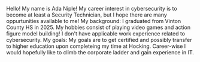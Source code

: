 Hello! My name is Ada Niple!
My career interest in cybersecurity is to become at least a Security Technician, but I hope there are many oppurtunities available to me!
My background: I graduated from Vinton County HS in 2025. My hobbies consist of playing video games and action figure model building! I don't have applicable work experience related to cybersecurity.
My goals: My goals are to get certified and possibly transfer to higher education upon completeing my time at Hocking. Career-wise I would hopefully like to climb the corporate ladder and gain experience in IT.

